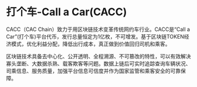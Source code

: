 # 打个车-Call a Car(CACC)

CACC（CAC Chain）致力于用区块链技术变革传统网约车行业。CACC是“Call a Car”(打个车)平台代币，发行总量恒定为1亿枚，不可增发。基于区块链TOKEN经济模式，优化利益分配，降低出行成本，真正做到价值回归司机和乘客。

区块链技术具备去中心化、公开透明、全程溯源、不可篡改的特性，可以有效解决寡头垄断、大数据杀熟、载客欺客等问题。数据上链后可实时追踪查询车辆状况、司乘信息、服务质量，加强平台信息可信度并作为国家监管和乘客安全的可靠保障。
